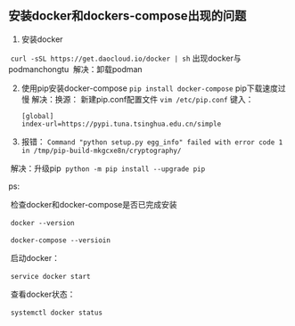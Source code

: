 ## 安装docker和dockers-compose出现的问题

1. 安装docker

​		`curl -sSL https://get.daocloud.io/docker | sh`
​		出现docker与podmanchongtu
​		解决：卸载podman

2. 使用pip安装docker-compose
	`pip install docker-compose`
	pip下载速度过慢
	解决：换源：
		新建pip.conf配置文件
		`vim /etc/pip.conf`
		键入：
	
	```
	[global]
	index-url=https://pypi.tuna.tsinghua.edu.cn/simple
	```

3. 报错：
   `Command "python setup.py egg_info" failed with error code 1 in /tmp/pip-build-mkgcxe8n/cryptography/`

​		解决：升级pip
​			`python -m pip install --upgrade pip`



ps:

​	检查docker和docker-compose是否已完成安装

​	`docker --version`

​	`docker-compose --versioin`

​	启动docker：

​	`service docker start`

​	查看docker状态：

​	`systemctl docker status`